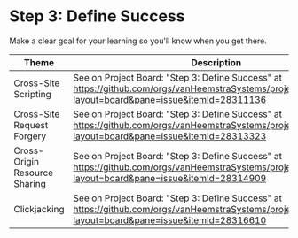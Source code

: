 # Step 3: Define Success

Make a clear goal for your learning so you'll know when you get there.

| Theme | Description |
| --- | --- |
| Cross-Site Scripting | See on Project Board: "Step 3: Define Success" at https://github.com/orgs/vanHeemstraSystems/projects/28/views/1?layout=board&pane=issue&itemId=28311136 |
| Cross-Site Request Forgery | See on Project Board: "Step 3: Define Success" at https://github.com/orgs/vanHeemstraSystems/projects/29/views/1?layout=board&pane=issue&itemId=28313323 |
| Cross-Origin Resource Sharing | See on Project Board: "Step 3: Define Success" at https://github.com/orgs/vanHeemstraSystems/projects/30/views/1?layout=board&pane=issue&itemId=28314909 |
| Clickjacking | See on Project Board: "Step 3: Define Success" at https://github.com/orgs/vanHeemstraSystems/projects/31/views/1?layout=board&pane=issue&itemId=28316610 |
